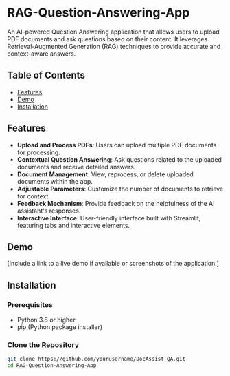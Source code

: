 # **RAG-Question-Answering-App**

An AI-powered Question Answering application that allows users to upload PDF documents and ask questions based on their content. It leverages Retrieval-Augmented Generation (RAG) techniques to provide accurate and context-aware answers.

## **Table of Contents**

- [Features](#features)
- [Demo](#demo)
- [Installation](#installation)

## **Features**

- **Upload and Process PDFs**: Users can upload multiple PDF documents for processing.
- **Contextual Question Answering**: Ask questions related to the uploaded documents and receive detailed answers.
- **Document Management**: View, reprocess, or delete uploaded documents within the app.
- **Adjustable Parameters**: Customize the number of documents to retrieve for context.
- **Feedback Mechanism**: Provide feedback on the helpfulness of the AI assistant's responses.
- **Interactive Interface**: User-friendly interface built with Streamlit, featuring tabs and interactive elements.

## **Demo**

[Include a link to a live demo if available or screenshots of the application.]

## **Installation**

### **Prerequisites**

- Python 3.8 or higher
- pip (Python package installer)

### **Clone the Repository**

```bash
git clone https://github.com/yourusername/DocAssist-QA.git
cd RAG-Question-Answering-App

